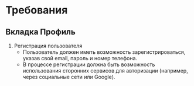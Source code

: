 # **Требования**
## Вкладка Профиль
1. Регистрация пользователя
   - Пользователь должен иметь возможность зарегистрироваться, указав свой email, пароль и номер телефона.
   - В процессе регистрации должна быть возможность использования сторонних сервисов для авторизации (например, через социальные сети или Google).
